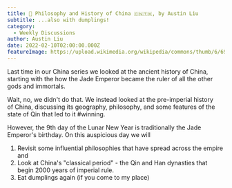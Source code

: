 ```yaml
---
title: 🥟 Philosophy and History of China 🇨🇳🇹🇼, by Austin Liu
subtitle: ...also with dumplings!
category:
  - Weekly Discussions
author: Austin Liu
date: 2022-02-10T02:00:00.000Z
featureImage: https://upload.wikimedia.org/wikipedia/commons/thumb/6/69/QinEmpireWithOrdos.jpg/488px-QinEmpireWithOrdos.jpg
---
```

Last time in our China series we looked at the ancient history of China, starting with the how the Jade Emperor became the ruler of all the other gods and immortals. 

Wait, no, we didn't do that. We instead looked at the pre-imperial history of China, discussing its geography, philosophy, and some features of the state of Qin that led to it #winning. 

However, the 9th day of the Lunar New Year is traditionally the Jade Emperor's birthday. On this auspicious day we will 

1. Revisit some influential philosophies that have spread across the empire and 
2. Look at China's "classical period" - the Qin and Han dynasties that begin 2000 years of imperial rule. 
3. Eat dumplings again (if you come to my place)